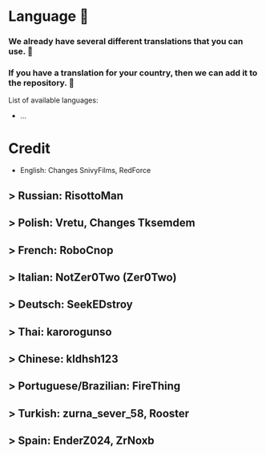 # Language :rocket:
### We already have several different translations that you can use. :moyai:
### If you have a translation for your country, then we can add it to the repository. :monocle_face:

List of available languages:
- ...

# Credit
- English: Changes SnivyFilms, RedForce
## > Russian: RisottoMan
## > Polish: Vretu, Changes Tksemdem
## > French: RoboCnop
## > Italian: NotZer0Two (Zer0Two)
## > Deutsch: SeekEDstroy
## > Thai: karorogunso
## > Chinese: kldhsh123
## > Portuguese/Brazilian: FireThing
## > Turkish: zurna_sever_58, Rooster
## > Spain: EnderZ024, ZrNoxb